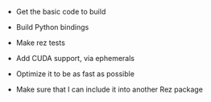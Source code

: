 - Get the basic code to build
- Build Python bindings
- Make rez tests
- Add CUDA support, via ephemerals
- Optimize it to be as fast as possible

- Make sure that I can include it into another Rez package
